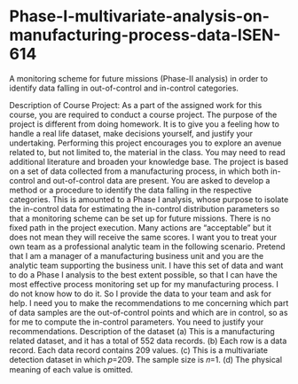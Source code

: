 # Phase-I-multivariate-analysis-on-manufacturing-process-data-ISEN-614
A monitoring scheme for future missions (Phase-II analysis) in order to identify data falling in out-of-control and in-control categories. 

Description of Course Project:
As a part of the assigned work for this course, you are required to conduct a course project. The purpose of the project is different from doing homework. It is to give you a feeling how to handle a real life dataset, make decisions yourself, and justify your undertaking. Performing this project encourages you to explore an avenue related to, but not limited to, the material in the class. You may need to read additional literature and broaden your knowledge base.
The project is based on a set of data collected from a manufacturing process, in which both in-control and out-of-control data are present. You are asked to develop a method or a procedure to identify the data falling in the respective categories. This is amounted to a Phase I analysis, whose purpose to isolate the in-control data for estimating the in-control distribution parameters so that a monitoring scheme can be set up for future missions.
There is no fixed path in the project execution. Many actions are “acceptable” but it does not mean they will receive the same scores. I want you to treat your own team as a professional analytic team in the following scenario. Pretend that I am a manager of a manufacturing business unit and you are the analytic team supporting the business unit. I have this set of data and want to do a Phase I analysis to the best extent possible, so that I can have the most effective process monitoring set up for my manufacturing process. I do not know how to do it. So I provide the data to your team and ask for help. I need you to make the recommendations to me concerning which part of data samples are the out-of-control points and which are in control, so as for me to compute the in-control parameters. You need to justify your recommendations.
Description of the dataset
(a) This is a manufacturing related dataset, and it has a total of 552 data records.
(b) Each row is a data record. Each data record contains 209 values.
(c) This is a multivariate detection dataset in which 𝑝=209. The sample size is 𝑛=1.
(d) The physical meaning of each value is omitted.
